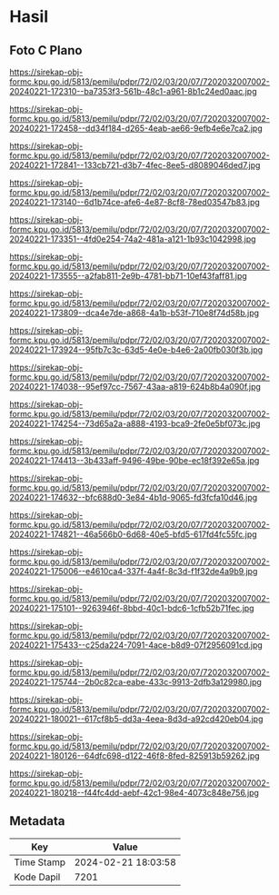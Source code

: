 # Hasil

## Foto C Plano

https://sirekap-obj-formc.kpu.go.id/5813/pemilu/pdpr/72/02/03/20/07/7202032007002-20240221-172310--ba7353f3-561b-48c1-a961-8b1c24ed0aac.jpg

https://sirekap-obj-formc.kpu.go.id/5813/pemilu/pdpr/72/02/03/20/07/7202032007002-20240221-172458--dd34f184-d265-4eab-ae66-9efb4e6e7ca2.jpg

https://sirekap-obj-formc.kpu.go.id/5813/pemilu/pdpr/72/02/03/20/07/7202032007002-20240221-172841--133cb721-d3b7-4fec-8ee5-d8089046ded7.jpg

https://sirekap-obj-formc.kpu.go.id/5813/pemilu/pdpr/72/02/03/20/07/7202032007002-20240221-173140--6d1b74ce-afe6-4e87-8cf8-78ed03547b83.jpg

https://sirekap-obj-formc.kpu.go.id/5813/pemilu/pdpr/72/02/03/20/07/7202032007002-20240221-173351--4fd0e254-74a2-481a-a121-1b93c1042998.jpg

https://sirekap-obj-formc.kpu.go.id/5813/pemilu/pdpr/72/02/03/20/07/7202032007002-20240221-173555--a2fab811-2e9b-4781-bb71-10ef43faff81.jpg

https://sirekap-obj-formc.kpu.go.id/5813/pemilu/pdpr/72/02/03/20/07/7202032007002-20240221-173809--dca4e7de-a868-4a1b-b53f-710e8f74d58b.jpg

https://sirekap-obj-formc.kpu.go.id/5813/pemilu/pdpr/72/02/03/20/07/7202032007002-20240221-173924--95fb7c3c-63d5-4e0e-b4e6-2a00fb030f3b.jpg

https://sirekap-obj-formc.kpu.go.id/5813/pemilu/pdpr/72/02/03/20/07/7202032007002-20240221-174038--95ef97cc-7567-43aa-a819-624b8b4a090f.jpg

https://sirekap-obj-formc.kpu.go.id/5813/pemilu/pdpr/72/02/03/20/07/7202032007002-20240221-174254--73d65a2a-a888-4193-bca9-2fe0e5bf073c.jpg

https://sirekap-obj-formc.kpu.go.id/5813/pemilu/pdpr/72/02/03/20/07/7202032007002-20240221-174413--3b433aff-9496-49be-90be-ec18f392e65a.jpg

https://sirekap-obj-formc.kpu.go.id/5813/pemilu/pdpr/72/02/03/20/07/7202032007002-20240221-174632--bfc688d0-3e84-4b1d-9065-fd3fcfa10d46.jpg

https://sirekap-obj-formc.kpu.go.id/5813/pemilu/pdpr/72/02/03/20/07/7202032007002-20240221-174821--46a566b0-6d68-40e5-bfd5-617fd4fc55fc.jpg

https://sirekap-obj-formc.kpu.go.id/5813/pemilu/pdpr/72/02/03/20/07/7202032007002-20240221-175006--e4610ca4-337f-4a4f-8c3d-f1f32de4a9b9.jpg

https://sirekap-obj-formc.kpu.go.id/5813/pemilu/pdpr/72/02/03/20/07/7202032007002-20240221-175101--9263946f-8bbd-40c1-bdc6-1cfb52b71fec.jpg

https://sirekap-obj-formc.kpu.go.id/5813/pemilu/pdpr/72/02/03/20/07/7202032007002-20240221-175433--c25da224-7091-4ace-b8d9-07f2956091cd.jpg

https://sirekap-obj-formc.kpu.go.id/5813/pemilu/pdpr/72/02/03/20/07/7202032007002-20240221-175744--2b0c82ca-eabe-433c-9913-2dfb3a129980.jpg

https://sirekap-obj-formc.kpu.go.id/5813/pemilu/pdpr/72/02/03/20/07/7202032007002-20240221-180021--617cf8b5-dd3a-4eea-8d3d-a92cd420eb04.jpg

https://sirekap-obj-formc.kpu.go.id/5813/pemilu/pdpr/72/02/03/20/07/7202032007002-20240221-180126--64dfc698-d122-46f8-8fed-825913b59262.jpg

https://sirekap-obj-formc.kpu.go.id/5813/pemilu/pdpr/72/02/03/20/07/7202032007002-20240221-180218--f44fc4dd-aebf-42c1-98e4-4073c848e756.jpg


## Metadata

| Key        | Value               |
| ---------- | ------------------- |
| Time Stamp | 2024-02-21 18:03:58 |
| Kode Dapil | 7201                |



